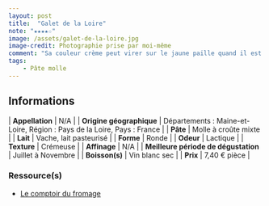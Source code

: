 ```yaml
---
layout: post
title:  "Galet de la Loire"
note: "★★★★☆"
image: /assets/galet-de-la-loire.jpg
image-credit: Photographie prise par moi-même
comment: "Sa couleur crème peut virer sur le jaune paille quand il est affiné. Son goût est assez lactique, parfumé et un légèrement boisé sur la fin. Il est également très onctueux puisque de la crème est rajoutée pendant sa conception. Une belle découverte !"
tags: 
    - Pâte molle
---
```


## Informations

| **Appellation** | N/A |
| **Origine géographique** | Départements : Maine-et-Loire, Région : Pays de la Loire, Pays : France |
| **Pâte** | Molle à croûte mixte |
| **Lait** | Vache, lait pasteurisé |
| **Forme** | Ronde |
| **Odeur** | Lactique |
| **Texture** | Crémeuse |
| **Affinage** | N/A |
| **Meilleure période de dégustation** | Juillet à Novembre |
| **Boisson(s)** | Vin blanc sec |
| **Prix** | 7,40 € pièce |

### Ressource(s)
* [Le comptoir du fromage](https://www.lecomptoirdufromage.fr/galet-de-la-loire/)
